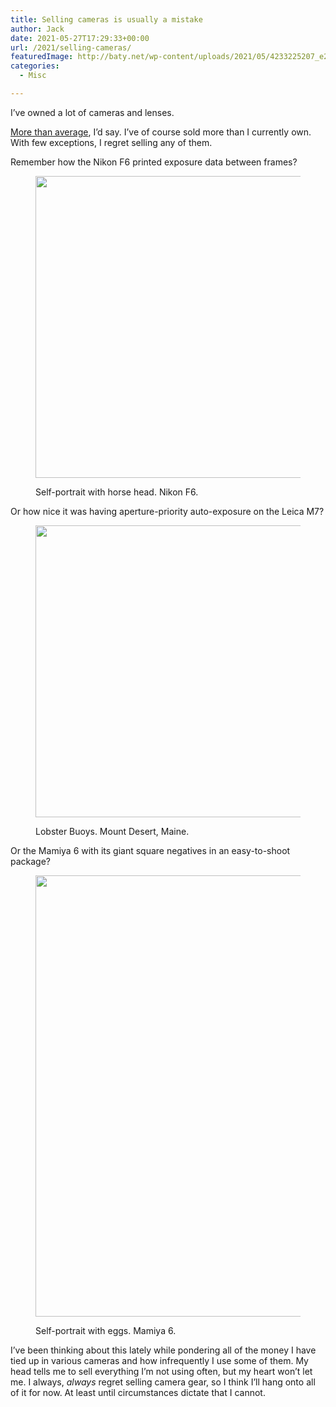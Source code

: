 ```yaml
---
title: Selling cameras is usually a mistake
author: Jack
date: 2021-05-27T17:29:33+00:00
url: /2021/selling-cameras/
featuredImage: http://baty.net/wp-content/uploads/2021/05/4233225207_e2816d54c8_o.jpg
categories:
  - Misc

---
```

<!--kg-card-begin: html-->I&#8217;ve owned a lot of cameras and lenses. 

[More than average][1], I&#8217;d say. I&#8217;ve of course sold more than I currently own. With few exceptions, I regret selling any of them.

Remember how the Nikon F6 printed exposure data between frames?<figure class="wp-block-image size-large">

[<img loading="lazy" width="700" height="483" src="https://new.copingmechanism.com/wp-content/uploads/2021/05/49801270101_cfb239991d_o.jpg" alt="" class="wp-image-572" srcset="/content/images/wordpress/2021/05/49801270101_cfb239991d_o.jpg 700w, /content/images/wordpress/2021/05/49801270101_cfb239991d_o-300x207.jpg 300w, /content/images/wordpress/2021/05/49801270101_cfb239991d_o-768x530.jpg 768w, /content/images/wordpress/2021/05/49801270101_cfb239991d_o-1536x1060.jpg 1536w, /content/images/wordpress/2021/05/49801270101_cfb239991d_o-450x310.jpg 450w, /content/images/wordpress/2021/05/49801270101_cfb239991d_o-1024x707.jpg 1024w, /content/images/wordpress/2021/05/49801270101_cfb239991d_o-870x600.jpg 870w, /content/images/wordpress/2021/05/49801270101_cfb239991d_o.jpg 2048w" sizes="(max-width: 700px) 100vw, 700px" />][2]<figcaption>Self-portrait with horse head. Nikon F6.</figcaption></figure> 

Or how nice it was having aperture-priority auto-exposure on the Leica M7?<figure class="wp-block-image size-large">

[<img loading="lazy" width="700" height="467" src="https://new.copingmechanism.com/wp-content/uploads/2021/05/7989894332_70b83798b4_o.jpg" alt="" class="wp-image-573" srcset="/content/images/wordpress/2021/05/7989894332_70b83798b4_o.jpg 700w, /content/images/wordpress/2021/05/7989894332_70b83798b4_o-300x200.jpg 300w, /content/images/wordpress/2021/05/7989894332_70b83798b4_o-768x512.jpg 768w, /content/images/wordpress/2021/05/7989894332_70b83798b4_o-450x300.jpg 450w, /content/images/wordpress/2021/05/7989894332_70b83798b4_o-1024x683.jpg 1024w, /content/images/wordpress/2021/05/7989894332_70b83798b4_o-900x600.jpg 900w, /content/images/wordpress/2021/05/7989894332_70b83798b4_o.jpg 1200w" sizes="(max-width: 700px) 100vw, 700px" />][3]<figcaption>Lobster Buoys. Mount Desert, Maine.</figcaption></figure> 

Or the Mamiya 6 with its giant square negatives in an easy-to-shoot package?<figure class="wp-block-image size-large">

[<img loading="lazy" width="700" height="706" src="https://new.copingmechanism.com/wp-content/uploads/2021/05/33394942058_822b1a595f_k.jpg" alt="" class="wp-image-574" srcset="/content/images/wordpress/2021/05/33394942058_822b1a595f_k.jpg 700w, /content/images/wordpress/2021/05/33394942058_822b1a595f_k-298x300.jpg 298w, /content/images/wordpress/2021/05/33394942058_822b1a595f_k-150x150.jpg 150w, /content/images/wordpress/2021/05/33394942058_822b1a595f_k-768x774.jpg 768w, /content/images/wordpress/2021/05/33394942058_822b1a595f_k-1523x1536.jpg 1523w, /content/images/wordpress/2021/05/33394942058_822b1a595f_k-450x454.jpg 450w, /content/images/wordpress/2021/05/33394942058_822b1a595f_k-1024x1033.jpg 1024w, /content/images/wordpress/2021/05/33394942058_822b1a595f_k-595x600.jpg 595w, /content/images/wordpress/2021/05/33394942058_822b1a595f_k.jpg 2031w" sizes="(max-width: 700px) 100vw, 700px" />][4]<figcaption>Self-portrait with eggs. Mamiya 6.</figcaption></figure> 

I&#8217;ve been thinking about this lately while pondering all of the money I have tied up in various cameras and how infrequently I use some of them. My head tells me to sell everything I&#8217;m not using often, but my heart won&#8217;t let me. I always, _always_ regret selling camera gear, so I think I&#8217;ll hang onto all of it for now. At least until circumstances dictate that I cannot.

<!--kg-card-end: html-->

 [1]: https://rudimentarylathe.wiki/#Cameras
 [2]: /content/images/wordpress/2021/05/49801270101_cfb239991d_o.jpg
 [3]: /content/images/wordpress/2021/05/7989894332_70b83798b4_o.jpg
 [4]: /content/images/wordpress/2021/05/33394942058_822b1a595f_k.jpg